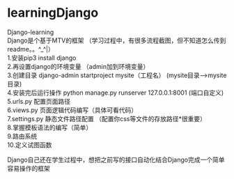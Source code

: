 # learningDjango
Django-learning <br>
Django是个基于MTV的框架  （学习过程中，有很多流程截图，但不知道怎么传到readme。。^_^|）<br>
1.安装pip3 install django<br>
2.再设置django的环境变量 （admin加到环境变量）<br>
3.创建目录 django-admin startproject mysite（工程名） (mysite目录-->mysite目录)<br>
4.安装完后运行操作 python manage.py runserver 127.0.0.1:8001  (端口自定义)<br>
5.urls.py  配置页面路径<br>
6.views.py  页面逻辑代码编写（具体可看代码）<br>
7.settings.py 静态文件路径配置  （配置你css等文件的存放路径*很重要）<br>
8.掌握模板语法的编写（简单）<br>
9.路由系统<br>
10.定义试图函数<br>

Django自己还在学生过程中，想把之前写的接口自动化结合Django完成一个简单容易操作的框架
